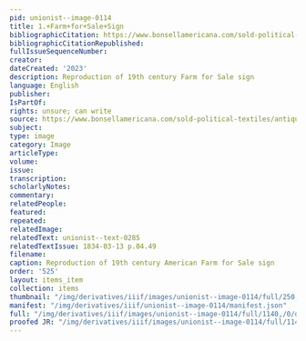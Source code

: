 ```yaml
---
pid: unionist--image-0114
title: 1.+Farm+for+Sale+Sign
bibliographicCitation: https://www.bonsellamericana.com/sold-political-textiles/antique-this-farm-for-sale-sign-original-paint-on-wood-circa-19th-century
bibliographicCitationRepublished: 
fullIssueSequenceNumber: 
creator: 
dateCreated: '2023'
description: Reproduction of 19th century Farm for Sale sign
language: English
publisher: 
IsPartOf: 
rights: unsure; can write
source: https://www.bonsellamericana.com/sold-political-textiles/antique-this-farm-for-sale-sign-original-paint-on-wood-circa-19th-century
subject: 
type: image
category: Image
articleType: 
volume: 
issue: 
transcription: 
scholarlyNotes: 
commentary: 
relatedPeople: 
featured: 
repeated: 
relatedImage: 
relatedText: unionist--text-0285
relatedTextIssue: 1834-03-13 p.04.49
filename: 
caption: Reproduction of 19th century American Farm for Sale sign
order: '525'
layout: items_item
collection: items
thumbnail: "/img/derivatives/iiif/images/unionist--image-0114/full/250,/0/default.jpg"
manifest: "/img/derivatives/iiif/unionist--image-0114/manifest.json"
full: "/img/derivatives/iiif/images/unionist--image-0114/full/1140,/0/default.jpg"
proofed JR: "/img/derivatives/iiif/images/unionist--image-0114/full/1140,/0/default.jpg"
---
```


